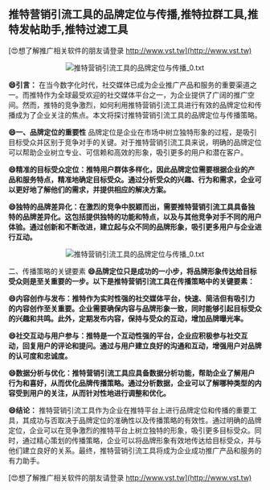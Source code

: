 ## **推特营销引流工具的品牌定位与传播,推特拉群工具,推特发帖助手,推特过滤工具**

[😍想了解推广相关软件的朋友请登录 http://www.vst.tw](http://www.vst.tw)

 <center><img src="https://vst.tw/MP4/tuiguang/png/6.png" alt="推特营销引流工具的品牌定位与传播_0.txt"></center>

**😄引言：**
在当今数字化时代，社交媒体已成为企业推广产品和服务的重要渠道之一。而推特作为全球最受欢迎的社交媒体平台之一，为企业提供了广阔的推广空间。然而，推特的竞争激烈，如何利用推特营销引流工具进行有效的品牌定位和传播成为了企业关注的焦点。本文将探讨推特营销引流工具的品牌定位与传播策略。

**😄一、品牌定位的重要性**
品牌定位是企业在市场中树立独特形象的过程，是吸引目标受众并区别于竞争对手的关键。对于推特营销引流工具来说，明确的品牌定位可以帮助企业树立专业、可信赖和高效的形象，吸引更多的用户和潜在客户。

**😄精准的目标受众定位：推特用户群体多样化，因此品牌定位需要根据企业的产品和服务特点，精准地确定目标受众。通过分析受众的兴趣、行为和需求，企业可以更好地了解他们的需求，并提供相应的解决方案。**

**😄独特的品牌差异化：在激烈的竞争中脱颖而出，需要推特营销引流工具具备独特的品牌差异化。这包括提供独特的功能和特点，以及与其他竞争对手不同的用户体验。通过创新和不断改进，建立起与众不同的品牌形象，吸引更多用户与企业进行互动。**

 <center><img src="https://vst.tw/MP4/tuiguang/png/6.png" alt="推特营销引流工具的品牌定位与传播_0.txt"></center>

二、传播策略的关键要素
**😄品牌定位只是成功的一小步，将品牌形象传达给目标受众则是至关重要的一步。以下是推特营销引流工具在传播策略中的关键要素：**

**😄内容创作与发布：推特作为实时性强的社交媒体平台，快速、简洁但有吸引力的内容创作至关重要。企业需要确保内容与品牌形象一致，同时能够引起目标受众的兴趣和共鸣。此外，定期发布内容，保持与受众的互动，增加品牌曝光率。**

**😄社交互动与用户参与：推特是一个互动性强的平台，企业应积极参与社交互动，回复用户的评论和提问。通过与用户建立良好的沟通和互动，增强用户对品牌的认可度和忠诚度。**

**😄数据分析与优化：推特营销引流工具应具备数据分析功能，帮助企业了解用户行为和喜好，从而优化品牌传播策略。通过分析数据，企业可以了解哪种类型的内容受到用户的关注，从而针对性地进行调整和优化。**

**😄结论：**
推特营销引流工具作为企业在推特平台上进行品牌定位和传播的重要工具，其成功与否取决于品牌定位的准确性以及传播策略的有效性。通过明确的品牌定位，企业可以在竞争激烈的推特平台上树立独特的形象，吸引更多目标受众。同时，通过精心策划的传播策略，企业可以将品牌形象有效地传达给目标受众，并与他们建立良好的关系。最终，推特营销引流工具将成为企业成功推广产品和服务的有力助手。

[😍想了解推广相关软件的朋友请登录 http://www.vst.tw](http://www.vst.tw)



